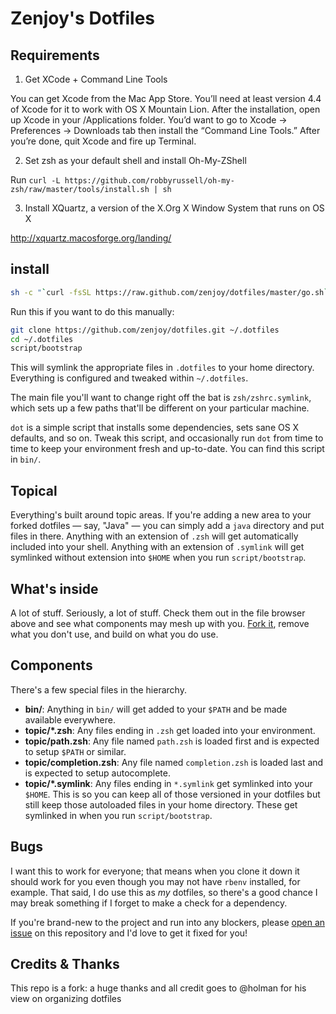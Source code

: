 # Zenjoy's Dotfiles

## Requirements

1) Get XCode + Command Line Tools

You can get Xcode from the Mac App Store. You’ll need at least version 4.4 of Xcode for it to work with OS X Mountain Lion. After the installation, open up Xcode in your /Applications folder. 
You’d want to go to Xcode -> Preferences -> Downloads tab then install the “Command Line Tools.” After you’re done, quit Xcode and fire up Terminal.

2) Set zsh as your default shell and install Oh-My-ZShell

Run `curl -L https://github.com/robbyrussell/oh-my-zsh/raw/master/tools/install.sh | sh`

3) Install XQuartz, a version of the X.Org X Window System that runs on OS X

http://xquartz.macosforge.org/landing/

## install

```sh
sh -c "`curl -fsSL https://raw.github.com/zenjoy/dotfiles/master/go.sh`"
```

Run this if you want to do this manually:

```sh
git clone https://github.com/zenjoy/dotfiles.git ~/.dotfiles
cd ~/.dotfiles
script/bootstrap
```

This will symlink the appropriate files in `.dotfiles` to your home directory.
Everything is configured and tweaked within `~/.dotfiles`.

The main file you'll want to change right off the bat is `zsh/zshrc.symlink`,
which sets up a few paths that'll be different on your particular machine.

`dot` is a simple script that installs some dependencies, sets sane OS X
defaults, and so on. Tweak this script, and occasionally run `dot` from
time to time to keep your environment fresh and up-to-date. You can find
this script in `bin/`.

## Topical

Everything's built around topic areas. If you're adding a new area to your
forked dotfiles — say, "Java" — you can simply add a `java` directory and put
files in there. Anything with an extension of `.zsh` will get automatically
included into your shell. Anything with an extension of `.symlink` will get
symlinked without extension into `$HOME` when you run `script/bootstrap`.

## What's inside

A lot of stuff. Seriously, a lot of stuff. Check them out in the file browser
above and see what components may mesh up with you.
[Fork it](https://github.com/zenjoy/dotfiles/fork), remove what you don't
use, and build on what you do use.

## Components

There's a few special files in the hierarchy.

- **bin/**: Anything in `bin/` will get added to your `$PATH` and be made
  available everywhere.
- **topic/\*.zsh**: Any files ending in `.zsh` get loaded into your
  environment.
- **topic/path.zsh**: Any file named `path.zsh` is loaded first and is
  expected to setup `$PATH` or similar.
- **topic/completion.zsh**: Any file named `completion.zsh` is loaded
  last and is expected to setup autocomplete.
- **topic/\*.symlink**: Any files ending in `*.symlink` get symlinked into
  your `$HOME`. This is so you can keep all of those versioned in your dotfiles
  but still keep those autoloaded files in your home directory. These get
  symlinked in when you run `script/bootstrap`.

## Bugs

I want this to work for everyone; that means when you clone it down it should
work for you even though you may not have `rbenv` installed, for example. That
said, I do use this as *my* dotfiles, so there's a good chance I may break
something if I forget to make a check for a dependency.

If you're brand-new to the project and run into any blockers, please
[open an issue](https://github.com/zenjoy/dotfiles/issues) on this repository
and I'd love to get it fixed for you!

## Credits & Thanks

This repo is a fork: a huge thanks and all credit goes to @holman for his view on organizing dotfiles
